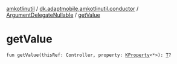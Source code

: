 [amkotlinutil](../../index.md) / [dk.adaptmobile.amkotlinutil.conductor](../index.md) / [ArgumentDelegateNullable](index.md) / [getValue](get-value.md)

# getValue

`fun getValue(thisRef: Controller, property: `[`KProperty`](https://kotlinlang.org/api/latest/jvm/stdlib/kotlin.reflect/-k-property/index.html)`<*>): `[`T`](index.md#T)`?`